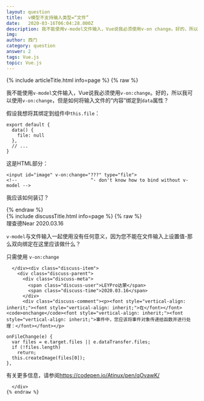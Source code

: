 ```yaml
---
layout: question
title:  v模型不支持输入类型=“文件”
date:   2020-03-16T06:04:28.000Z
description: 我不能使用v-model文件输入，Vue说我必须使用v-on change。好的，所以我可以使用v-on change，但是如何将输入文件的“内容”绑定到...
img: 
author: 西门
category: question
answer: 2
tags: Vue.js
topic: Vue.js
---
```

<div class="article-root">
  <div class="article">
    {% include articleTitle.html info=page %}
    {% raw %}
    <div class="article-content"><p><font style="vertical-align: inherit;"><font style="vertical-align: inherit;">我不能使用</font></font><code>v-model</code><font style="vertical-align: inherit;"><font style="vertical-align: inherit;">文件输入，Vue说我必须使用</font></font><code>v-on:change</code><font style="vertical-align: inherit;"><font style="vertical-align: inherit;">。</font><font style="vertical-align: inherit;">好的，所以我可以使用</font></font><code>v-on:change</code><font style="vertical-align: inherit;"><font style="vertical-align: inherit;">，但是如何将输入文件的“内容”绑定到</font></font><code>data</code><font style="vertical-align: inherit;"><font style="vertical-align: inherit;">属性？</font></font></p>

<p><font style="vertical-align: inherit;"><font style="vertical-align: inherit;">假设我想将其绑定到组件中</font></font><code>this.file</code><font style="vertical-align: inherit;"><font style="vertical-align: inherit;">：</font></font></p>

<pre><code>export default {<font></font>
  data() {<font></font>
    file: null<font></font>
  },<font></font>
  // ...<font></font>
}<font></font>
</code></pre>

<p><font style="vertical-align: inherit;"><font style="vertical-align: inherit;">这是HTML部分：</font></font></p>

<pre><code>&lt;input id="image" v-on:change="???" type="file"&gt;<font></font>
&lt;!--                           ^- don't know how to bind without v-model --&gt;<font></font>
</code></pre>

<p><font style="vertical-align: inherit;"><font style="vertical-align: inherit;">我应该如何装订？</font></font></p></div>
    {% endraw %}
  </div>

  <div class="discuss-wrapper">
    {% include discussTitle.html info=page %}
    {% raw %}
    <div class="discuss-item">
        <div class="discuss-parent">
          <div class="discuss-meta">
            <span class="discuss-user">理查德Near</span>
            <span class="discuss-time">2020.03.16</span>
          </div>
          <div class="discuss-comment"><p><font style="vertical-align: inherit;"></font><code>v-model</code><font style="vertical-align: inherit;"><font style="vertical-align: inherit;">与文件输入一起</font><font style="vertical-align: inherit;">使用</font><font style="vertical-align: inherit;">没有任何意义，因为您不能在文件输入上设置值-那么双向绑定在这里应该做什么？</font></font></p>

<p><font style="vertical-align: inherit;"><font style="vertical-align: inherit;">只需使用  </font></font><code>v-on:change</code></p></div>
        </div>
        
      </div><div class="discuss-item">
        <div class="discuss-parent">
          <div class="discuss-meta">
            <span class="discuss-user">LEYPro达蒙</span>
            <span class="discuss-time">2020.03.16</span>
          </div>
          <div class="discuss-comment"><p><font style="vertical-align: inherit;"><font style="vertical-align: inherit;">在</font></font><code>onchange</code><font style="vertical-align: inherit;"><font style="vertical-align: inherit;">事件中，您应该将事件对象传递给函数并进行处理：</font></font></p>

<pre><code>onFileChange(e) {<font></font>
  var files = e.target.files || e.dataTransfer.files;<font></font>
  if (!files.length)<font></font>
    return;<font></font>
  this.createImage(files[0]);<font></font>
},<font></font>
</code></pre>

<p><font style="vertical-align: inherit;"><font style="vertical-align: inherit;">有关更多信息，请参阅</font></font><a href="https://codepen.io/Atinux/pen/qOvawK/" rel="noreferrer"><font style="vertical-align: inherit;"><font style="vertical-align: inherit;">https://codepen.io/Atinux/pen/qOvawK/</font></font></a></p></div>
        </div>
        
      </div>
    {% endraw %}
  </div>
<div>
